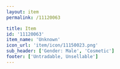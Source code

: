 ```yaml
---
layout: item
permalink: /11120063

title: Item
id: '11120063'
item_name: 'Unknown'
icon_url: 'item/icon/11150023.png'
sub_header: ['Gender: Male', 'Cosmetic']
footer: ['Untradable, Unsellable']
---
```

